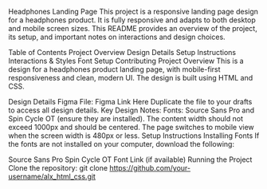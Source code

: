 Headphones Landing Page
This project is a responsive landing page design for a headphones product. It is fully responsive and adapts to both desktop and mobile screen sizes. This README provides an overview of the project, its setup, and important notes on interactions and design choices.

Table of Contents
Project Overview
Design Details
Setup Instructions
Interactions & Styles
Font Setup
Contributing
Project Overview
This is a design for a headphones product landing page, with mobile-first responsiveness and clean, modern UI. The design is built using HTML and CSS.

Design Details
Figma File: Figma Link Here
Duplicate the file to your drafts to access all design details.
Key Design Notes:
Fonts: Source Sans Pro and Spin Cycle OT (ensure they are installed).
The content width should not exceed 1000px and should be centered.
The page switches to mobile view when the screen width is 480px or less.
Setup Instructions
Installing Fonts
If the fonts are not installed on your computer, download the following:

Source Sans Pro
Spin Cycle OT Font Link (if available)
Running the Project
Clone the repository:
git clone https://github.com/your-username/alx_html_css.git
